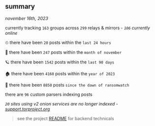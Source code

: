 
## summary
_november 16th, 2023_

currently tracking `163` groups across `299` relays & mirrors - _`106` currently online_

⏲ there have been `20` posts within the `last 24 hours`

🦈 there have been `247` posts within the `month of november`

🪐 there have been `1542` posts within the `last 90 days`

🏚 there have been `4160` posts within the `year of 2023`

🦕 there have been `8850` posts `since the dawn of ransomwatch`

there are `96` custom parsers indexing posts

_`20` sites using v2 onion services are no longer indexed - [support.torproject.org](https://support.torproject.org/onionservices/v2-deprecation/)_

> see the project [README](https://github.com/joshhighet/ransomwatch#ransomwatch--) for backend technicals

